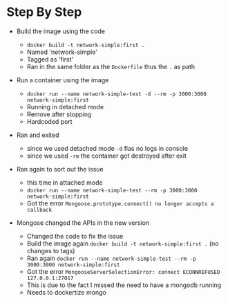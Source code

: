  # Step By Step

 * Build the image using the code 
    - `docker build -t network-simple:first .`
    - Named 'network-simple'
    - Tagged as 'first'
    - Ran in the same folder as the `Dockerfile` thus the `.` as path

* Run a container using the image
   - `docker run --name network-simple-test -d --rm -p 3000:3000 network-simple:first`
   - Running in detached mode
   - Remove after stopping
   - Hardcoded port 
* Ran and exited 
   - since we used detached mode `-d` flas no logs in console
   - since we used `-rm` the container got destroyed after exit
* Ran again to sort out the issue
   - this time in attached mode 
   - `docker run --name network-simple-test --rm -p 3000:3000 network-simple:first`
   - Got the error `Mongoose.prototype.connect() no longer accepts a callback`
* Mongose changed the APIs in the new version
   - Changed the code to fix the issue
   - Build the image again `docker build -t network-simple:first .` (no changes to tags)
   - Ran again `docker run --name network-simple-test --rm -p 3000:3000 network-simple:first`
   - Got the error `MongooseServerSelectionError: connect ECONNREFUSED 127.0.0.1:27017`
   - This is due to the fact I missed the need to have a mongodb running
   - Needs to dockertize mongo